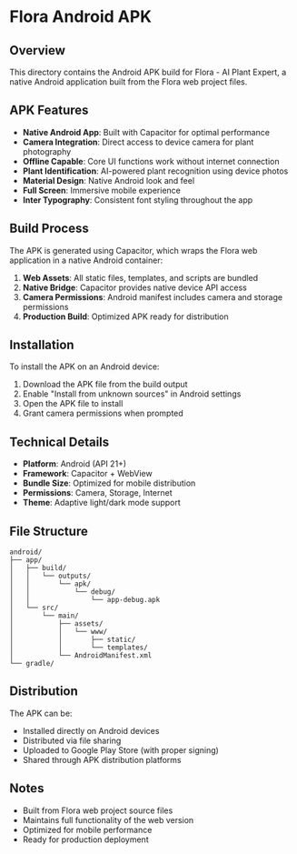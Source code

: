 # Flora Android APK

## Overview
This directory contains the Android APK build for Flora - AI Plant Expert, a native Android application built from the Flora web project files.

## APK Features
- **Native Android App**: Built with Capacitor for optimal performance
- **Camera Integration**: Direct access to device camera for plant photography
- **Offline Capable**: Core UI functions work without internet connection
- **Plant Identification**: AI-powered plant recognition using device photos
- **Material Design**: Native Android look and feel
- **Full Screen**: Immersive mobile experience
- **Inter Typography**: Consistent font styling throughout the app

## Build Process
The APK is generated using Capacitor, which wraps the Flora web application in a native Android container:

1. **Web Assets**: All static files, templates, and scripts are bundled
2. **Native Bridge**: Capacitor provides native device API access
3. **Camera Permissions**: Android manifest includes camera and storage permissions
4. **Production Build**: Optimized APK ready for distribution

## Installation
To install the APK on an Android device:

1. Download the APK file from the build output
2. Enable "Install from unknown sources" in Android settings
3. Open the APK file to install
4. Grant camera permissions when prompted

## Technical Details
- **Platform**: Android (API 21+)
- **Framework**: Capacitor + WebView
- **Bundle Size**: Optimized for mobile distribution
- **Permissions**: Camera, Storage, Internet
- **Theme**: Adaptive light/dark mode support

## File Structure
```
android/
├── app/
│   ├── build/
│   │   └── outputs/
│   │       └── apk/
│   │           └── debug/
│   │               └── app-debug.apk
│   └── src/
│       └── main/
│           ├── assets/
│           │   └── www/
│           │       ├── static/
│           │       └── templates/
│           └── AndroidManifest.xml
└── gradle/
```

## Distribution
The APK can be:
- Installed directly on Android devices
- Distributed via file sharing
- Uploaded to Google Play Store (with proper signing)
- Shared through APK distribution platforms

## Notes
- Built from Flora web project source files
- Maintains full functionality of the web version
- Optimized for mobile performance
- Ready for production deployment
